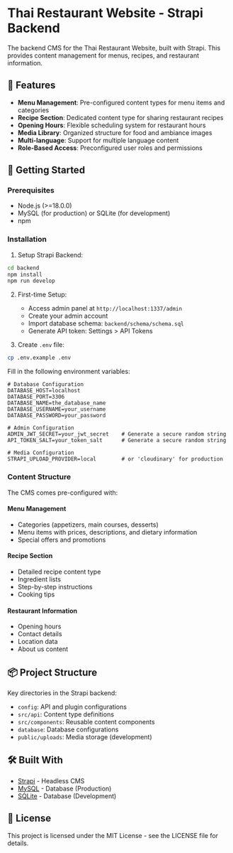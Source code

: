 # Thai Restaurant Website - Strapi Backend

The backend CMS for the Thai Restaurant Website, built with Strapi. This provides content management for menus, recipes, and restaurant information.

## 🌟 Features

- **Menu Management**: Pre-configured content types for menu items and categories
- **Recipe Section**: Dedicated content type for sharing restaurant recipes
- **Opening Hours**: Flexible scheduling system for restaurant hours
- **Media Library**: Organized structure for food and ambiance images
- **Multi-language**: Support for multiple language content
- **Role-Based Access**: Preconfigured user roles and permissions

## 🚀 Getting Started

### Prerequisites

- Node.js (>=18.0.0)
- MySQL (for production) or SQLite (for development)
- npm

### Installation

1. Setup Strapi Backend:
```bash
cd backend
npm install
npm run develop
```

2. First-time Setup:
   - Access admin panel at `http://localhost:1337/admin`
   - Create your admin account
   - Import database schema: `backend/schema/schema.sql`
   - Generate API token: Settings > API Tokens

3. Create `.env` file:
```bash
cp .env.example .env
```

Fill in the following environment variables:
```env
# Database Configuration
DATABASE_HOST=localhost
DATABASE_PORT=3306
DATABASE_NAME=the_database_name
DATABASE_USERNAME=your_username
DATABASE_PASSWORD=your_password

# Admin Configuration
ADMIN_JWT_SECRET=your_jwt_secret    # Generate a secure random string
API_TOKEN_SALT=your_token_salt      # Generate a secure random string

# Media Configuration
STRAPI_UPLOAD_PROVIDER=local        # or 'cloudinary' for production
```

### Content Structure

The CMS comes pre-configured with:

#### Menu Management
- Categories (appetizers, main courses, desserts)
- Menu items with prices, descriptions, and dietary information
- Special offers and promotions

#### Recipe Section
- Detailed recipe content type
- Ingredient lists
- Step-by-step instructions
- Cooking tips

#### Restaurant Information
- Opening hours
- Contact details
- Location data
- About us content

## 📦 Project Structure

Key directories in the Strapi backend:

- `config`: API and plugin configurations
- `src/api`: Content type definitions
- `src/components`: Reusable content components
- `database`: Database configurations
- `public/uploads`: Media storage (development)

## 🛠 Built With

- [Strapi](https://strapi.io/) - Headless CMS
- [MySQL](https://www.mysql.com/) - Database (Production)
- [SQLite](https://www.sqlite.org/) - Database (Development)

## 📝 License

This project is licensed under the MIT License - see the LICENSE file for details.